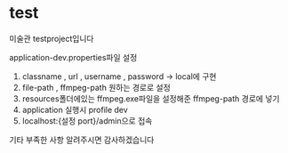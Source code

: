 # test
미술관 testproject입니다

application-dev.properties파일 설정
1. classname , url , username , password -> local에 구현
2. file-path , ffmpeg-path 원하는 경로로 설정
3. resources폴더에있는 ffmpeg.exe파일을 설정해준 ffmpeg-path 경로에 넣기
4. application 실행시 profile dev
5. localhost:{설정 port}/admin으로 접속

기타 부족한 사항 알려주시면 감사하겠습니다